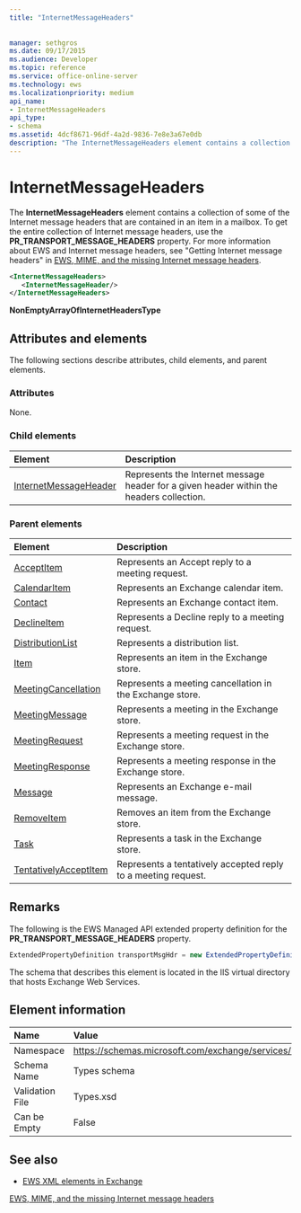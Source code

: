 ```yaml
---
title: "InternetMessageHeaders"
 
 
manager: sethgros
ms.date: 09/17/2015
ms.audience: Developer
ms.topic: reference
ms.service: office-online-server
ms.technology: ews
ms.localizationpriority: medium
api_name:
- InternetMessageHeaders
api_type:
- schema
ms.assetid: 4dcf8671-96df-4a2d-9836-7e8e3a67e0db
description: "The InternetMessageHeaders element contains a collection of some of the Internet message headers that are contained in an item in a mailbox. To get the entire collection of Internet message headers, use the PR_TRANSPORT_MESSAGE_HEADERS property. For more information about EWS and Internet message headers, seeGetting Internet message headersin EWS, MIME, and the missing Internet message headers."
---
```


# InternetMessageHeaders

The **InternetMessageHeaders** element contains a collection of some of the Internet message headers that are contained in an item in a mailbox. To get the entire collection of Internet message headers, use the **PR_TRANSPORT_MESSAGE_HEADERS** property. For more information about EWS and Internet message headers, see "Getting Internet message headers" in [EWS, MIME, and the missing Internet message headers](https://msdn.microsoft.com/library/exchange/hh545614%28v=exchg.140%29.aspx).
  
```XML
<InternetMessageHeaders>
   <InternetMessageHeader/>
</InternetMessageHeaders>
```

 **NonEmptyArrayOfInternetHeadersType**
## Attributes and elements

The following sections describe attributes, child elements, and parent elements.
  
### Attributes

None.
  
### Child elements

|**Element**|**Description**|
|:-----|:-----|
|[InternetMessageHeader](internetmessageheader.md) <br/> |Represents the Internet message header for a given header within the headers collection.  <br/> |
   
### Parent elements

|**Element**|**Description**|
|:-----|:-----|
|[AcceptItem](acceptitem.md) <br/> |Represents an Accept reply to a meeting request.  <br/> |
|[CalendarItem](calendaritem.md) <br/> |Represents an Exchange calendar item.  <br/> |
|[Contact](contact.md) <br/> |Represents an Exchange contact item.  <br/> |
|[DeclineItem](declineitem.md) <br/> |Represents a Decline reply to a meeting request.  <br/> |
|[DistributionList](distributionlist.md) <br/> |Represents a distribution list.  <br/> |
|[Item](item.md) <br/> |Represents an item in the Exchange store.  <br/> |
|[MeetingCancellation](meetingcancellation.md) <br/> |Represents a meeting cancellation in the Exchange store.  <br/> |
|[MeetingMessage](meetingmessage.md) <br/> |Represents a meeting in the Exchange store.  <br/> |
|[MeetingRequest](meetingrequest.md) <br/> |Represents a meeting request in the Exchange store.  <br/> |
|[MeetingResponse](meetingresponse.md) <br/> |Represents a meeting response in the Exchange store.  <br/> |
|[Message](message-ex15websvcsotherref.md) <br/> |Represents an Exchange e-mail message.  <br/> |
|[RemoveItem](removeitem.md) <br/> |Removes an item from the Exchange store.  <br/> |
|[Task](task.md) <br/> |Represents a task in the Exchange store.  <br/> |
|[TentativelyAcceptItem](tentativelyacceptitem.md) <br/> |Represents a tentatively accepted reply to a meeting request.  <br/> |
   
## Remarks

The following is the EWS Managed API extended property definition for the **PR_TRANSPORT_MESSAGE_HEADERS** property. 
  
```cs
ExtendedPropertyDefinition transportMsgHdr = new ExtendedPropertyDefinition(0x007D, MapiPropertyType.String);
```

The schema that describes this element is located in the IIS virtual directory that hosts Exchange Web Services.
  
## Element information

|**Name**|**Value**|
|:-----|:-----|
|Namespace  <br/> |https://schemas.microsoft.com/exchange/services/2006/types  <br/> |
|Schema Name  <br/> |Types schema  <br/> |
|Validation File  <br/> |Types.xsd  <br/> |
|Can be Empty  <br/> |False  <br/> |
   
## See also



- [EWS XML elements in Exchange](ews-xml-elements-in-exchange.md)


[EWS, MIME, and the missing Internet message headers](https://msdn.microsoft.com/library/exchange/hh545614%28v=exchg.140%29.aspx)


